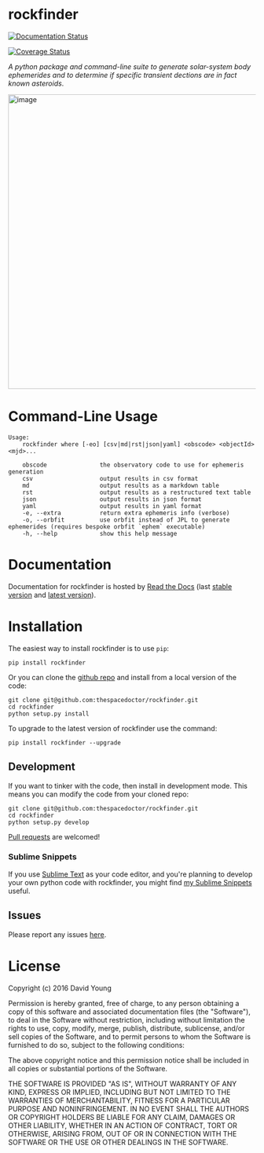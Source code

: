rockfinder
==========

[![Documentation Status](https://readthedocs.org/projects/rockfinder/badge/)](http://rockfinder.readthedocs.io/en/latest/?badge)

[![Coverage Status](https://cdn.rawgit.com/thespacedoctor/rockfinder/master/coverage.svg)](https://cdn.rawgit.com/thespacedoctor/rockfinder/master/htmlcov/index.html)

*A python package and command-line suite to generate solar-system body
ephemerides and to determine if specific transient dections are in fact
known asteroids*.

<img src="https://farm5.staticflickr.com/4383/36370391855_f8c698563e_o.png" alt="image" width="600" />

Command-Line Usage
==================

    Usage:
        rockfinder where [-eo] [csv|md|rst|json|yaml] <obscode> <objectId> <mjd>...

        obscode               the observatory code to use for ephemeris generation
        csv                   output results in csv format
        md                    output results as a markdown table
        rst                   output results as a restructured text table
        json                  output results in json format
        yaml                  output results in yaml format
        -e, --extra           return extra ephemeris info (verbose)
        -o, --orbfit          use orbfit instead of JPL to generate ephemerides (requires bespoke orbfit `ephem` executable)
        -h, --help            show this help message

Documentation
=============

Documentation for rockfinder is hosted by [Read the
Docs](http://rockfinder.readthedocs.org/en/stable/) (last [stable
version](http://rockfinder.readthedocs.org/en/stable/) and [latest
version](http://rockfinder.readthedocs.org/en/latest/)).

Installation
============

The easiest way to install rockfinder is to use `pip`:

    pip install rockfinder

Or you can clone the [github
repo](https://github.com/thespacedoctor/rockfinder) and install from a
local version of the code:

    git clone git@github.com:thespacedoctor/rockfinder.git
    cd rockfinder
    python setup.py install

To upgrade to the latest version of rockfinder use the command:

    pip install rockfinder --upgrade

Development
-----------

If you want to tinker with the code, then install in development mode.
This means you can modify the code from your cloned repo:

    git clone git@github.com:thespacedoctor/rockfinder.git
    cd rockfinder
    python setup.py develop

[Pull requests](https://github.com/thespacedoctor/rockfinder/pulls) are
welcomed!

### Sublime Snippets

If you use [Sublime Text](https://www.sublimetext.com/) as your code
editor, and you're planning to develop your own python code with
rockfinder, you might find [my Sublime
Snippets](https://github.com/thespacedoctor/rockfinder-Sublime-Snippets)
useful.

Issues
------

Please report any issues
[here](https://github.com/thespacedoctor/rockfinder/issues).

License
=======

Copyright (c) 2016 David Young

Permission is hereby granted, free of charge, to any person obtaining a
copy of this software and associated documentation files (the
"Software"), to deal in the Software without restriction, including
without limitation the rights to use, copy, modify, merge, publish,
distribute, sublicense, and/or sell copies of the Software, and to
permit persons to whom the Software is furnished to do so, subject to
the following conditions:

The above copyright notice and this permission notice shall be included
in all copies or substantial portions of the Software.

THE SOFTWARE IS PROVIDED "AS IS", WITHOUT WARRANTY OF ANY KIND, EXPRESS
OR IMPLIED, INCLUDING BUT NOT LIMITED TO THE WARRANTIES OF
MERCHANTABILITY, FITNESS FOR A PARTICULAR PURPOSE AND NONINFRINGEMENT.
IN NO EVENT SHALL THE AUTHORS OR COPYRIGHT HOLDERS BE LIABLE FOR ANY
CLAIM, DAMAGES OR OTHER LIABILITY, WHETHER IN AN ACTION OF CONTRACT,
TORT OR OTHERWISE, ARISING FROM, OUT OF OR IN CONNECTION WITH THE
SOFTWARE OR THE USE OR OTHER DEALINGS IN THE SOFTWARE.
